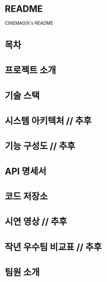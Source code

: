# README
CINEMAGIX's README

# 목차
# 프로젝트 소개
# 기술 스택
# 시스템 아키텍처 // 추후
# 기능 구성도 // 추후
# API 명세서
# 코드 저장소
# 시연 영상 // 추후
# 작년 우수팀 비교표 // 추후
# 팀원 소개
